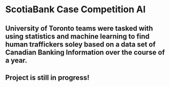 # ScotiaBank Case Competition AI

## University of Toronto teams were tasked with using statistics and machine learning to find human traffickers soley based on a data set of Canadian Banking Information over the course of a year. 

## Project is still in progress!
